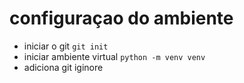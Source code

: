 # configuraçao do ambiente
 - iniciar o git `git init`
 - iniciar ambiente virtual  `python -m venv venv`
 - adiciona git iginore 
